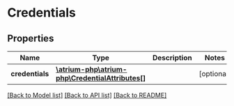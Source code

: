 # Credentials

## Properties
Name | Type | Description | Notes
------------ | ------------- | ------------- | -------------
**credentials** | [**\atrium-php\atrium-php\CredentialAttributes[]**](CredentialAttributes.md) |  | [optional] 

[[Back to Model list]](../README.md#documentation-for-models) [[Back to API list]](../README.md#documentation-for-api-endpoints) [[Back to README]](../README.md)


